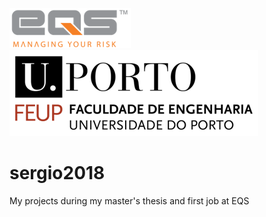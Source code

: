 ![Alt text](eqs.png?raw=true "EQS") ![Alt text](feup.png?raw=true "EQS")



# sergio2018

My projects during my master's thesis and first job at EQS

